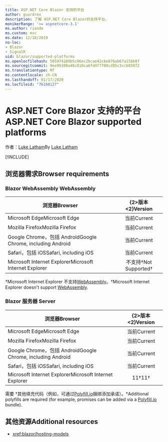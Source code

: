 ```yaml
---
title: ASP.NET Core Blazor 支持的平台
author: guardrex
description: 了解 ASP.NET Core Blazor的支持平台。
monikerRange: '>= aspnetcore-3.1'
ms.author: riande
ms.custom: mvc
ms.date: 12/18/2019
no-loc:
- Blazor
- SignalR
uid: blazor/supported-platforms
ms.openlocfilehash: 505974280b5c96ec2bcae42c6e076ab67a15bb07
ms.sourcegitcommit: 9ee99300a48c810ca6fd4f7700cd95c3ccb85972
ms.translationtype: MT
ms.contentlocale: zh-CN
ms.lasthandoff: 01/17/2020
ms.locfileid: "76160127"
---
```

# <a name="aspnet-core-opno-locblazor-supported-platforms"></a><span data-ttu-id="2b105-103">ASP.NET Core Blazor 支持的平台</span><span class="sxs-lookup"><span data-stu-id="2b105-103">ASP.NET Core Blazor supported platforms</span></span>

<span data-ttu-id="2b105-104">作者：[Luke Latham](https://github.com/guardrex)</span><span class="sxs-lookup"><span data-stu-id="2b105-104">By [Luke Latham](https://github.com/guardrex)</span></span>

[!INCLUDE[](~/includes/blazorwasm-preview-notice.md)]

## <a name="browser-requirements"></a><span data-ttu-id="2b105-105">浏览器需求</span><span class="sxs-lookup"><span data-stu-id="2b105-105">Browser requirements</span></span>

### <a name="opno-locblazor-webassembly"></a>Blazor<span data-ttu-id="2b105-106"> WebAssembly</span><span class="sxs-lookup"><span data-stu-id="2b105-106"> WebAssembly</span></span>

| <span data-ttu-id="2b105-107">浏览器</span><span class="sxs-lookup"><span data-stu-id="2b105-107">Browser</span></span>                          | <span data-ttu-id="2b105-108">{2&gt;版本&lt;2}</span><span class="sxs-lookup"><span data-stu-id="2b105-108">Version</span></span>               |
| -------------------------------- | :-------------------: |
| <span data-ttu-id="2b105-109">Microsoft Edge</span><span class="sxs-lookup"><span data-stu-id="2b105-109">Microsoft Edge</span></span>                   | <span data-ttu-id="2b105-110">当前</span><span class="sxs-lookup"><span data-stu-id="2b105-110">Current</span></span>               |
| <span data-ttu-id="2b105-111">Mozilla Firefox</span><span class="sxs-lookup"><span data-stu-id="2b105-111">Mozilla Firefox</span></span>                  | <span data-ttu-id="2b105-112">当前</span><span class="sxs-lookup"><span data-stu-id="2b105-112">Current</span></span>               |
| <span data-ttu-id="2b105-113">Google Chrome，包括 Android</span><span class="sxs-lookup"><span data-stu-id="2b105-113">Google Chrome, including Android</span></span> | <span data-ttu-id="2b105-114">当前</span><span class="sxs-lookup"><span data-stu-id="2b105-114">Current</span></span>               |
| <span data-ttu-id="2b105-115">Safari，包括 iOS</span><span class="sxs-lookup"><span data-stu-id="2b105-115">Safari, including iOS</span></span>            | <span data-ttu-id="2b105-116">当前</span><span class="sxs-lookup"><span data-stu-id="2b105-116">Current</span></span>               |
| <span data-ttu-id="2b105-117">Microsoft Internet Explorer</span><span class="sxs-lookup"><span data-stu-id="2b105-117">Microsoft Internet Explorer</span></span>      | <span data-ttu-id="2b105-118">不支持&dagger;</span><span class="sxs-lookup"><span data-stu-id="2b105-118">Not Supported&dagger;</span></span> |

<span data-ttu-id="2b105-119">&dagger;Microsoft Internet Explorer 不支持[WebAssembly](https://webassembly.org)。</span><span class="sxs-lookup"><span data-stu-id="2b105-119">&dagger;Microsoft Internet Explorer doesn't support [WebAssembly](https://webassembly.org).</span></span>

### <a name="opno-locblazor-server"></a>Blazor<span data-ttu-id="2b105-120"> 服务器</span><span class="sxs-lookup"><span data-stu-id="2b105-120"> Server</span></span>

| <span data-ttu-id="2b105-121">浏览器</span><span class="sxs-lookup"><span data-stu-id="2b105-121">Browser</span></span>                          | <span data-ttu-id="2b105-122">{2&gt;版本&lt;2}</span><span class="sxs-lookup"><span data-stu-id="2b105-122">Version</span></span>    |
| -------------------------------- | :--------: |
| <span data-ttu-id="2b105-123">Microsoft Edge</span><span class="sxs-lookup"><span data-stu-id="2b105-123">Microsoft Edge</span></span>                   | <span data-ttu-id="2b105-124">当前</span><span class="sxs-lookup"><span data-stu-id="2b105-124">Current</span></span>    |
| <span data-ttu-id="2b105-125">Mozilla Firefox</span><span class="sxs-lookup"><span data-stu-id="2b105-125">Mozilla Firefox</span></span>                  | <span data-ttu-id="2b105-126">当前</span><span class="sxs-lookup"><span data-stu-id="2b105-126">Current</span></span>    |
| <span data-ttu-id="2b105-127">Google Chrome，包括 Android</span><span class="sxs-lookup"><span data-stu-id="2b105-127">Google Chrome, including Android</span></span> | <span data-ttu-id="2b105-128">当前</span><span class="sxs-lookup"><span data-stu-id="2b105-128">Current</span></span>    |
| <span data-ttu-id="2b105-129">Safari，包括 iOS</span><span class="sxs-lookup"><span data-stu-id="2b105-129">Safari, including iOS</span></span>            | <span data-ttu-id="2b105-130">当前</span><span class="sxs-lookup"><span data-stu-id="2b105-130">Current</span></span>    |
| <span data-ttu-id="2b105-131">Microsoft Internet Explorer</span><span class="sxs-lookup"><span data-stu-id="2b105-131">Microsoft Internet Explorer</span></span>      | <span data-ttu-id="2b105-132">11&dagger;</span><span class="sxs-lookup"><span data-stu-id="2b105-132">11&dagger;</span></span> |

<span data-ttu-id="2b105-133">需要 &dagger;其他填充代码（例如，可通过[Polyfill.io](https://polyfill.io/v3/)捆绑添加承诺）。</span><span class="sxs-lookup"><span data-stu-id="2b105-133">&dagger;Additional polyfills are required (for example, promises can be added via a [Polyfill.io](https://polyfill.io/v3/) bundle).</span></span>

## <a name="additional-resources"></a><span data-ttu-id="2b105-134">其他资源</span><span class="sxs-lookup"><span data-stu-id="2b105-134">Additional resources</span></span>

* <xref:blazor/hosting-models>

